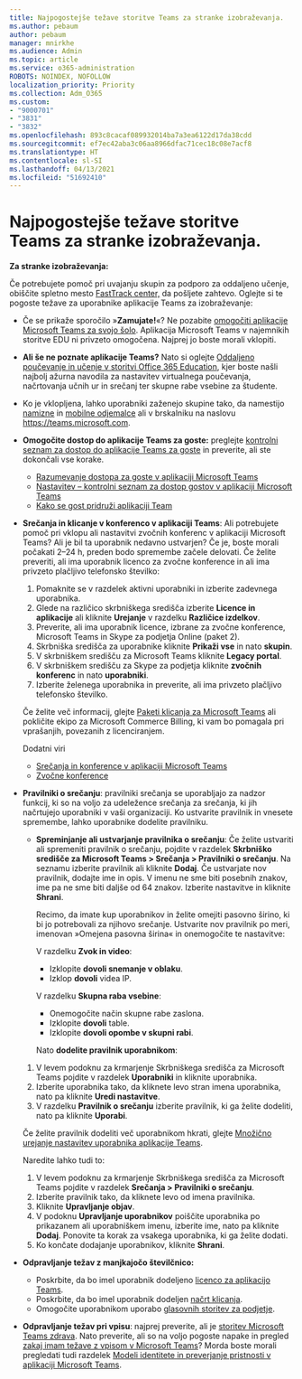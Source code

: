 ```yaml
---
title: Najpogostejše težave storitve Teams za stranke izobraževanja.
ms.author: pebaum
author: pebaum
manager: mnirkhe
ms.audience: Admin
ms.topic: article
ms.service: o365-administration
ROBOTS: NOINDEX, NOFOLLOW
localization_priority: Priority
ms.collection: Adm_O365
ms.custom:
- "9000701"
- "3831"
- "3832"
ms.openlocfilehash: 893c8cacaf089932014ba7a3ea6122d17da38cdd
ms.sourcegitcommit: ef7ec42aba3c06aa8966dfac71cec18c08e7acf8
ms.translationtype: HT
ms.contentlocale: sl-SI
ms.lasthandoff: 04/13/2021
ms.locfileid: "51692410"
---
```

# <a name="teams-common-issues-for-education-customers"></a>Najpogostejše težave storitve Teams za stranke izobraževanja.

**Za stranke izobraževanja:**

Če potrebujete pomoč pri uvajanju skupin za podporo za oddaljeno učenje, obiščite spletno mesto [FastTrack center,](https://www.microsoft.com/fasttrack) da pošljete zahtevo. Oglejte si te pogoste težave za uporabnike aplikacije Teams za izobraževanje:

- Če se prikaže sporočilo »**Zamujate!**«? Ne pozabite [omogočiti aplikacije Microsoft Teams za svojo šolo](https://docs.microsoft.com/microsoft-365/education/intune-edu-trial/enable-microsoft-teams). Aplikacija Microsoft Teams v najemnikih storitve EDU ni privzeto omogočena. Najprej jo boste morali vklopiti.

- **Ali še ne poznate aplikacije Teams?** Nato si oglejte [Oddaljeno poučevanje in učenje v storitvi Office 365 Education](https://support.office.com/article/remote-teaching-and-learning-in-office-365-education-f651ccae-7b65-478b-8366-51bb884025c4), kjer boste našli najbolj ažurna navodila za nastavitev virtualnega poučevanja, načrtovanja učnih ur in srečanj ter skupne rabe vsebine za študente.

- Ko je vklopljena, lahko uporabniki zaženejo skupine tako, da namestijo [namizne](https://docs.microsoft.com/MicrosoftTeams/get-clients#desktop-client) in [mobilne odjemalce](https://docs.microsoft.com/MicrosoftTeams/get-clients#mobile-clients) ali v brskalniku na naslovu https://teams.microsoft.com.

- **Omogočite dostop do aplikacije Teams za goste:** preglejte [kontrolni seznam za dostop do aplikacije Teams za goste](https://docs.microsoft.com/microsoftteams/guest-access-checklist) in preverite, ali ste dokončali vse korake.
    - [Razumevanje dostopa za goste v aplikaciji Microsoft Teams](https://docs.microsoft.com/microsoftteams/guest-access)
    - [Nastavitev – kontrolni seznam za dostop gostov v aplikaciji Microsoft Teams](https://docs.microsoft.com/microsoftteams/guest-access-checklist)
    - [Kako se gost pridruži aplikaciji Team](https://docs.microsoft.com/microsoftteams/guest-joins)

- **Srečanja in klicanje v konferenco v aplikaciji Teams**: Ali potrebujete pomoč pri vklopu ali nastavitvi zvočnih konferenc v aplikaciji Microsoft Teams? Ali je bil ta uporabnik nedavno ustvarjen? Če je, boste morali počakati 2–24 h, preden bodo spremembe začele delovati. Če želite preveriti, ali ima uporabnik licenco za zvočne konference in ali ima privzeto plačljivo telefonsko številko:
    1. Pomaknite se v razdelek aktivni uporabniki in izberite zadevnega uporabnika.
    2. Glede na različico skrbniškega središča izberite **Licence in aplikacije** ali kliknite **Urejanje** v razdelku **Različice izdelkov**.
    3. Preverite, ali ima uporabnik licence, izbrane za zvočne konference, Microsoft Teams in Skype za podjetja Online (paket 2).
    4. Skrbniška središča za uporabnike kliknite **Prikaži vse** in nato **skupin**.
    5. V skrbniškem središču za Microsoft Teams kliknite **Legacy portal**.
    6. V skrbniškem središču za Skype za podjetja kliknite **zvočnih konferenc** in nato **uporabniki**.
    7. Izberite želenega uporabnika in preverite, ali ima privzeto plačljivo telefonsko številko.

    Če želite več informacij, glejte [Paketi klicanja za Microsoft Teams](https://docs.microsoft.com/microsoftteams/calling-plans-for-office-365) ali pokličite ekipo za Microsoft Commerce Billing, ki vam bo pomagala pri vprašanjih, povezanih z licenciranjem.

    Dodatni viri

    - [Srečanja in konference v aplikaciji Microsoft Teams](https://docs.microsoft.com/microsoftteams/deploy-meetings-microsoft-teams-landing-page)
    - [Zvočne konference](https://docs.microsoft.com/microsoftteams/audio-conferencing-in-office-365)

- **Pravilniki o srečanju**: pravilniki srečanja se uporabljajo za nadzor funkcij, ki so na voljo za udeležence srečanja za srečanja, ki jih načrtujejo uporabniki v vaši organizaciji. Ko ustvarite pravilnik in vnesete spremembe, lahko uporabnike dodelite pravilniku.

    - **Spreminjanje ali ustvarjanje pravilnika o srečanju**: Če želite ustvariti ali spremeniti pravilnik o srečanju, pojdite v razdelek **Skrbniško središče za Microsoft Teams > Srečanja > Pravilniki o srečanju**. Na seznamu izberite pravilnik ali kliknite **Dodaj**. Če ustvarjate nov pravilnik, dodajte ime in opis. V imenu ne sme biti posebnih znakov, ime pa ne sme biti daljše od 64 znakov. Izberite nastavitve in kliknite **Shrani**. 
    
        Recimo, da imate kup uporabnikov in želite omejiti pasovno širino, ki bi jo potrebovali za njihovo srečanje. Ustvarite nov pravilnik po meri, imenovan »Omejena pasovna širina« in onemogočite te nastavitve:

        V razdelku **Zvok in video**:
        - Izklopite **dovoli snemanje v oblaku**.
        - Izklop **dovoli** videa IP.

        V razdelku **Skupna raba vsebine**:

        - Onemogočite način skupne rabe zaslona.
        - Izklopite **dovoli** table.
        - Izklopite **dovoli opombe v skupni rabi**.

        Nato **dodelite pravilnik uporabnikom**:

    1. V levem podoknu za krmarjenje Skrbniškega središča za Microsoft Teams pojdite v razdelek **Uporabniki** in kliknite uporabnika.
    2. Izberite uporabnika tako, da kliknete levo stran imena uporabnika, nato pa kliknite **Uredi nastavitve**.
    3. V razdelku **Pravilnik o srečanju** izberite pravilnik, ki ga želite dodeliti, nato pa kliknite **Uporabi**.

    Če želite pravilnik dodeliti več uporabnikom hkrati, glejte [Množično urejanje nastavitev uporabnika aplikacije Teams](https://docs.microsoft.com/microsoftteams/edit-user-settings-in-bulk).

    Naredite lahko tudi to:
    1. V levem podoknu za krmarjenje Skrbniškega središča za Microsoft Teams pojdite v razdelek **Srečanja > Pravilniki o srečanju**.
    2. Izberite pravilnik tako, da kliknete levo od imena pravilnika.
    3. Kliknite **Upravljanje objav**.
    4. V podoknu **Upravljanje uporabnikov** poiščite uporabnika po prikazanem ali uporabniškem imenu, izberite ime, nato pa kliknite **Dodaj**. Ponovite ta korak za vsakega uporabnika, ki ga želite dodati.
    5. Ko končate dodajanje uporabnikov, kliknite **Shrani**.

- **Odpravljanje težav z manjkajočo številčnico:**
    - Poskrbite, da bo imel uporabnik dodeljeno [licenco za aplikacijo Teams](https://docs.microsoft.com/MicrosoftTeams/assign-teams-licenses).
    - Poskrbite, da bo imel uporabnik dodeljen [načrt klicanja](https://docs.microsoft.com/MicrosoftTeams/calling-plan-landing-page).
    - Omogočite uporabnikom uporabo [glasovnih storitev za podjetje](https://docs.microsoft.com/skypeforbusiness/skype-for-business-hybrid-solutions/plan-your-phone-system-cloud-pbx-solution/enable-users-for-enterprise-voice-online-and-phone-system-voicemail#to-enable-your-users-for-phone-system-in-office-365-voice-and-voicemail).

- **Odpravljanje težav pri vpisu**: najprej preverite, ali je [storitev Microsoft Teams zdrava](https://admin.microsoft.com/Adminportal/Home?source=applauncher#/servicehealth). Nato preverite, ali so na voljo pogoste napake in pregled [zakaj imam težave z vpisom v Microsoft Teams](https://support.office.com/article/a02f683b-61a3-4008-9447-ee60c5593b0f)? Morda boste morali pregledati tudi razdelek [Modeli identitete in preverjanje pristnosti v aplikaciji Microsoft Teams](https://docs.microsoft.com/MicrosoftTeams/identify-models-authentication).
